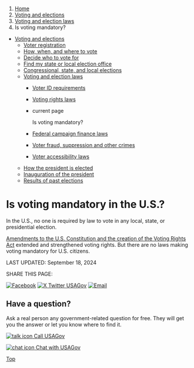 1. [Home](/)
2. [Voting and elections](/voting-and-elections)
3. [Voting and election laws](/voting-laws)
4. Is voting mandatory?

* [Voting and elections](/voting-and-elections)
  + [Voter registration](/voter-registration)
  + [How, when, and where to vote](/how-to-vote)
  + [Decide who to vote for](/voter-research)
  + [Find my state or local election office](/state-election-office)
  + [Congressional, state, and local elections](/midterm-state-and-local-elections)
  + [Voting and election laws](/voting-laws)
    - [Voter ID requirements](/voter-id)
    - [Voting rights laws](/voting-rights)
    - current page

      Is voting mandatory?
    - [Federal campaign finance laws](/campaign-finance-laws)
    - [Voter fraud, suppression and other crimes](/voter-fraud)
    - [Voter accessibility laws](/voter-accessibility-laws)
  + [How the president is elected](/election)
  + [Inauguration of the president](/inauguration)
  + [Results of past elections](/election-results)

Is voting mandatory in the U.S.?
================================

In the U.S., no one is required by law to vote in any local, state, or presidential election.

[Amendments to the U.S. Constitution and the creation of the Voting Rights Act](https://www.archives.gov/news/topics/voting-rights)
extended and strengthened voting rights. But there are no laws making voting mandatory for U.S. citizens.

LAST UPDATED:
September 18, 2024

SHARE THIS PAGE:

[![Facebook](/themes/custom/usagov/images/social-media-icons/Facebook_Icon.svg)](https://www.facebook.com/sharer/sharer.php?u=https://www.usa.gov/is-voting-required&v=3)
[![X Twitter USAGov](/themes/custom/usagov/images/social-media-icons/X_Twitter_Icon.svg?version=2)](https://twitter.com/intent/tweet?source=webclient&text=https://www.usa.gov/is-voting-required)
[![Email](/themes/custom/usagov/images/social-media-icons/Email_Icon.svg?version=2)](mailto:?subject=https://www.usa.gov/is-voting-required)

Have a question?
----------------

Ask a real person any government-related question for free. They will get you the answer or let you know where to find it.

[![talk icon](/themes/custom/usagov/images/ICONS_talk.png)
Call USAGov](/phone)

[![chat icon](/themes/custom/usagov/images/ICONS_chat.png)
Chat with USAGov](/chat)

[Top](#main-content)
